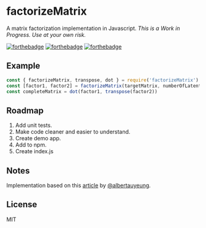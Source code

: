 # factorizeMatrix
A matrix factorization implementation in Javascript.
*This is a Work in Progress. Use at your own risk.*

[![forthebadge](http://forthebadge.com/images/badges/uses-js.svg)](http://forthebadge.com)
[![forthebadge](http://forthebadge.com/images/badges/fuck-it-ship-it.svg)](http://forthebadge.com)
[![forthebadge](http://forthebadge.com/images/badges/gluten-free.svg)](http://forthebadge.com)

## Example
```javascript
const { factorizeMatrix, transpose, dot } = require('factorizeMatrix')
const [factor1, factor2] = factorizeMatrix(targetMatrix, numberOfLatentFactors)
const completeMatrix = dot(factor1, transpose(factor2))
```

## Roadmap
1. Add unit tests.
2. Make code cleaner and easier to understand.
3. Create demo app.
4. Add to npm.
5. Create index.js

## Notes
Implementation based on this [article](http://www.quuxlabs.com/blog/2010/09/matrix-factorization-a-simple-tutorial-and-implementation-in-python/) by [@albertauyeung](https://github.com/albertauyeung).

## License
MIT